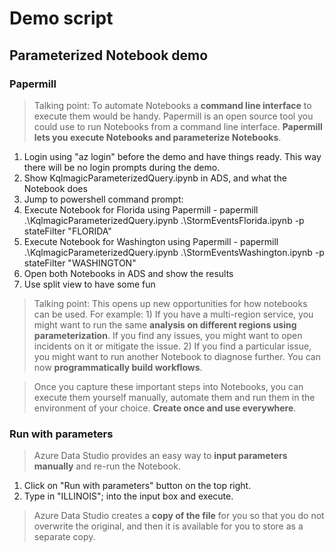 # Demo script

## Parameterized Notebook demo
### Papermill
> Talking point: To automate Notebooks a **command line interface** to execute them would be handy. Papermill is an open source tool you could use to run Notebooks from a command line interface. **Papermill lets you execute Notebooks and parameterize Notebooks**.
1. Login using "az login" before the demo and have things ready. This way there will be no login prompts during the demo.
2. Show KqlmagicParameterizedQuery.ipynb in ADS, and what the Notebook does
3. Jump to powershell command prompt:
  1. Execute Notebook for Florida using Papermill
    - papermill .\KqlmagicParameterizedQuery.ipynb .\StormEventsFlorida.ipynb -p stateFilter "FLORIDA"
  2. Execute Notebook for Washington using Papermill
    - papermill .\KqlmagicParameterizedQuery.ipynb .\StormEventsWashington.ipynb -p stateFilter "WASHINGTON"
  3. Open both Notebooks in ADS and show the results
  4. Use split view to have some fun

> Talking point: This opens up new opportunities for how notebooks can be used. For example: 1) If you have a multi-region service, you might want to run the same **analysis on different regions using parameterization**. If you find any issues, you might want to open incidents on it or mitigate the issue. 2) If you find a particular issue, you might want to run another Notebook to diagnose further. You can now **programmatically build  workflows**.

> Once you capture these important steps into Notebooks, you can execute them yourself manually, automate them and run them in the environment of your choice. **Create once and use everywhere**.

### Run with parameters
> Azure Data Studio provides an easy way to **input parameters manually** and re-run the Notebook.
1. Click on "Run with parameters" button on the top right.
2. Type in "ILLINOIS"; into the input box and execute.

> Azure Data Studio creates a **copy of the file** for you so that you do not overwrite the original, and then it is available for you to store as a separate copy.